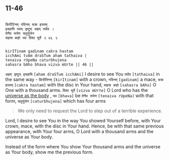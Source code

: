 ## 11-46


```shloka-sa

किरीटिनम् गदिनम् चक्र हस्तम्
इच्छामि त्वाम् द्रष्टुम् अहम् तथैव ।
तेनैव रूपेण चतुर्भुजेन
सहस्र बाहो भव विश्व मूर्ते ॥ ४६ ॥

```
```shloka-sa-hk

kirITinam gadinam cakra hastam
icchAmi tvAm draSTum aham tathaiva |
tenaiva rUpeNa caturbhujena
sahasra bAho bhava vizva mUrte || 46 ||

```
`अहम् द्रष्टुम् इच्छामि` `[aham draSTum icchAmi]` I desire to see You `तथैव` `[tathaiva]` in the same way - `किरीतिनम्` `[kirItinam]` with a crown, `गदिनम्` `[gadinam]` a mace, `चक्र हस्तम्` `[cakra hastam]` with the disc in Your hand, `सहस्र बाहो` `[sahasra bAho]` O One with a thousand arms. `विश्व मूर्ते` `[vizva mUrte]` O Lord who has the 
[universe as the body](4-12.md#gods_and_other_powers)
, `भव` `[bhava]` be `तेनैव रूपेण` `[tenaiva rUpeNa]` with that form, `चतुर्भुजेन` `[caturbhujena]` which has four arms


<a name='applnote_165'></a>
> We only need to request the Lord to step out of a terrible experience.



Lord, I desire to see You in the way You showed Yourself before, with Your crown, mace, with the disc in Your hand. Hence, be with that same previous appearance, with Your four arms, O Lord with a thousand arms and the universe as Your body. 

Instead of the form where You show Your thousand arms and the universe as Your body, show me the previous form.


